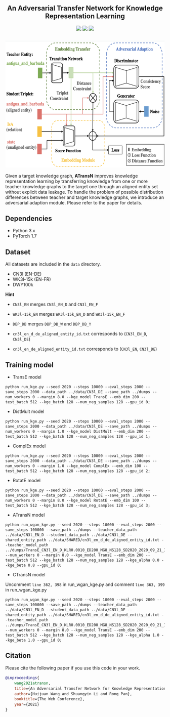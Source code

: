 <h2 align="center">An Adversarial Transfer Network for Knowledge Representation Learning</h2>
<p align="center">
  <a href="https://www2021.thewebconf.org/"><img src="http://img.shields.io/badge/TheWebConf-2021-5c55df.svg"></a>
  <a href="https://arxiv.org/abs/2104.14757"><img src="http://img.shields.io/badge/Paper-PDF-59d.svg"></a>
  <a href="https://github.com/LemonNoel/ATransN/blob/master/LICENSE">
    <img src="https://img.shields.io/badge/License-Apache%202.0-lightgrey.svg">  
  </a>
</p>

<h2 align="center">
<img align="center"  src="./architecture.png" alt="architecture" width = "600" height = "400">
</h2>

Given a target knowledge graph, **ATransN** improves knowledge representation learning by transferring knowledge from one or more teacher knowledge graphs to the target one through an aligned entity set without explicit data leakage. To handle the problem of possible distribution differences between teacher and target knowledge graphs, we introduce an adversarial adaption module. Please refer to the paper for details. 


## Dependencies

- Python 3.x
- PyTorch 1.7

## Dataset

All datasets are included in the `data` directory.

- CN3l (EN-DE)
- WK3l-15k (EN-FR)
- DWY100k 

**Hint**
- `CN3l_EN` merges `CN3l_EN_D` and `CN3l_EN_F`
- `WK3l-15k_EN` merges `WK3l-15k_EN_D` and `WK3l-15k_EN_F`
- `DBP_DB` merges `DBP_DB_W` and `DBP_DB_Y`

- `cn3l_en_d_de_aligned_entity_id.txt` corresponds to (`CN3l_EN_D`, `CN3l_DE`)
- `cn3l_en_de_aligned_entity_id.txt` corresponds to (`CN3l_EN`, `CN3l_DE`)

## Training model

- TransE model

```shell
python run_kge.py --seed 2020 --steps 10000 --eval_steps 2000 --save_steps 2000 --data_path ../data/CN3l_DE --save_path ../dumps --num_workers 0 --margin 8.0 --kge_model TransE --emb_dim 200 --test_batch 512 --kge_batch 128 --num_neg_samples 128 --gpu_id 0;
```

- DistMult model

```shell
python run_kge.py --seed 2020 --steps 10000 --eval_steps 2000 --save_steps 2000 --data_path ../data/CN3l_DE --save_path ../dumps --num_workers 0 --margin 1.0 --kge_model DistMult --emb_dim 200 --test_batch 512 --kge_batch 128 --num_neg_samples 128 --gpu_id 1;
```

- ComplEx model

```shell
python run_kge.py --seed 2020 --steps 10000 --eval_steps 2000 --save_steps 2000 --data_path ../data/CN3l_DE --save_path ../dumps --num_workers 0 --margin 1.0 --kge_model ComplEx --emb_dim 100 --test_batch 512 --kge_batch 128 --num_neg_samples 128 --gpu_id 2;
```

- RotatE model

```shell
python run_kge.py --seed 2020 --steps 10000 --eval_steps 2000 --save_steps 2000 --data_path ../data/CN3l_DE --save_path ../dumps --num_workers 0 --margin 8.0 --kge_model RotatE --emb_dim 100 --test_batch 512 --kge_batch 128 --num_neg_samples 128 --gpu_id 3;
```

- ATransN model

```shell
python run_wgan_kge.py --seed 2020 --steps 10000 --eval_steps 2000 --save_steps 100000 --save_path ../dumps --teacher_data_path ../data/CN3l_EN_D --student_data_path ../data/CN3l_DE --shared_entity_path ../data/SHARED/cn3l_en_d_de_aligned_entity_id.txt --teacher_model_path ../dumps/TransE_CN3l_EN_D_KLR0.0010_ED200_MG8_NS128_SD2020_2020_09_21_15_47_52/ --num_workers 0 --margin 8.0 --kge_model TransE --emb_dim 200 --test_batch 512 --kge_batch 128 --num_neg_samples 128 --kge_alpha 0.0 --kge_beta 0.8 --gpu_id 0;
```

- CTransN model

Uncomment `line 362, 398` in run_wgan_kge.py and comment `line 363, 399` in run_wgan_kge.py

```shell
python run_wgan_kge.py --seed 2020 --steps 10000 --eval_steps 2000 --save_steps 100000 --save_path ../dumps --teacher_data_path ../data/CN3l_EN_D --student_data_path ../data/CN3l_DE --shared_entity_path ../data/SHARED/cn3l_en_d_de_aligned_entity_id.txt --teacher_model_path ../dumps/TransE_CN3l_EN_D_KLR0.0010_ED200_MG8_NS128_SD2020_2020_09_21_15_47_52/ --num_workers 0 --margin 8.0 --kge_model TransE --emb_dim 200 --test_batch 512 --kge_batch 128 --num_neg_samples 128 --kge_alpha 1.0 --kge_beta 1.0 --gpu_id 0;
```

## Citation
Please cite the following paper if you use this code in your work.
```bibtex
@inproceedings{
    wang2021atransn,
    title={An Adversarial Transfer Network for Knowledge Representation Learning},
    author={Huijuan Wang and Shuangyin Li and Rong Pan},
    booktitle={The Web Conference},
    year={2021}
}
```

